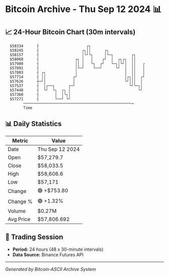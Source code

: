 # Bitcoin Archive - Thu Sep 12 2024 📊

## 📈 24-Hour Bitcoin Chart (30m intervals)

```
  $58334      ┤                     ┌┐                         
  $58245      ┤                   ┌┐││      ┌┐                 
  $58157      ┤                   │└┘└┐     │└─┐        ┌┐     
  $58068      ┤                ┌┐ │   │    ┌┘  │  ┌┐┌┐  ││     
  $57980      ┤                ││ │   └┐  ┌┘   └─┐│└┘│  ││   ┌ 
  $57891      ┤                │└─┘    └──┘      └┘  │  ││   │ 
  $57803      ┤ ┌┐             │                     │  ││   │ 
  $57714      ┤ ││            ┌┘                     │┌┐││  ┌┘ 
  $57626      ┼─┘│            │                      └┘│││  │  
  $57537      ┤  │┌──┐      ┌─┘                        └┘└─┐│  
  $57448      ┤  └┘  └┐  ┌┐ │                              └┘  
  $57360      ┤       │  │└┐│                                  
  $57271      ┤       └──┘ └┘                                  
        ────────────────────────────────────────────────→
        Time
```

## 📊 Daily Statistics

| Metric | Value |
|--------|-------|
| Date | Thu Sep 12 2024 |
| Open | $57,279.7 |
| Close | $58,033.5 |
| High | $58,606.6 |
| Low | $57,171 |
| Change | 🟢 +$753.80 |
| Change % | 🟢 +1.32% |
| Volume | $0.27M |
| Avg Price | $57,806.692 |

## 📅 Trading Session

- **Period:** 24 hours (48 x 30-minute intervals)
- **Data Source:** Binance Futures API

---
*Generated by Bitcoin-ASCII Archive System*

